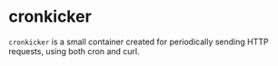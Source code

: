 # cronkicker

`cronkicker` is a small container created for periodically sending HTTP requests, using both cron and curl.
